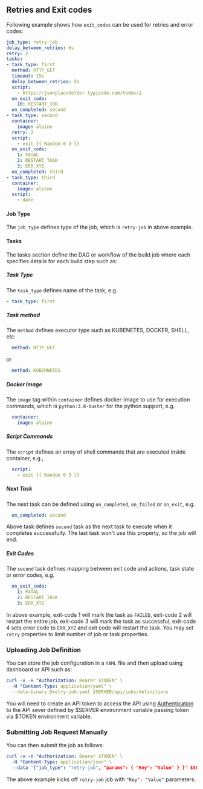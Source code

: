 ## Retries and Exit codes

Following example shows how `exit_codes` can be used for retries and error codes:

```yaml
job_type: retry-job
delay_between_retries: 6s
retry: 2
tasks:
- task_type: first
  method: HTTP_GET
  timeout: 15s
  delay_between_retries: 5s
  script:
    - https://jsonplaceholder.typicode.com/todos/1
  on_exit_code:
    10: RESTART_JOB
  on_completed: second
- task_type: second
  container:
    image: alpine
  retry: 2
  script:
    - exit {{ Random 0 3 }}
  on_exit_code:
    1: FATAL
    2: RESTART_TASK
    3: ERR_XYZ
  on_completed: third
- task_type: third
  container:
    image: alpine
  script:
    - date
```

#### Job Type

The `job_type` defines type of the job, which is `retry-job` in above example.

#### Tasks

The tasks section define the DAG or workflow of the build job where each specifies details for each build step such as:

##### Task Type

The `task_type` defines name of the task, e.g.

```yaml
- task_type: first
```

##### Task method

The `method` defines executor type such as KUBENETES, DOCKER, SHELL, etc:

```yaml
  method: HTTP_GET
```

or 

```yaml
  method: KUBERNETES
```

##### Docker Image

The `image` tag within `container` defines docker-image to use for execution commands, which is `python:3.8-buster` for
the python support, e.g.

```yaml
  container:
    image: alpine
```

##### Script Commands

The `script` defines an array of shell commands that are executed inside container, e.g.,

```yaml
  script:
    - exit {{ Random 0 3 }}
```

##### Next Task

The next task can be defined using `on_completed`, `on_failed` or `on_exit`, e.g.

```yaml
  on_completed: second
```

Above task defines `second` task as the next task to execute when it completes successfully. The last task won't use
this property, so the job will end.

##### Exit Codes

The `second` task defines mapping between exit code and actions, task state or error codes, e.g.

```yaml
  on_exit_code:
    1: FATAL
    2: RESTART_TASK
    3: ERR_XYZ
```

In above example, exit-code 1 will mark the task as `FAILED`, exit-code 2 will restart the entire job, exit-code 3 will mark the task as successful, exit-code 4
sets error code to `ERR_XYZ` and exit code will restart the task. You may set `retry` properties to limit number of job or task properties.

### Uploading Job Definition

You can store the job configuration in a `YAML` file and then upload using dashboard or API such as:

```yaml
curl -v -H "Authorization: Bearer $TOKEN" \
  -H "Content-Type: application/yaml" \
  --data-binary @retry-job.yaml $SERVER/api/jobs/definitions
```

You will need to create an API token to access the API using [Authentication](apidocs.md#Authentication) to the API
sever defined by $SERVER environment variable passing token via $TOKEN environment variable.

### Submitting Job Request Manually

You can then submit the job as follows:

```yaml
curl -v -H "Authorization: Bearer $TOKEN" \
  -H "Content-Type: application/json" \
  --data '{"job_type": "retry-job", "params": { "Key": "Value" } }' $SERVER/jobs/requests
```

The above example kicks off `retry-job` job with `"Key": "Value"` parameters.
